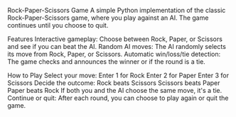 Rock-Paper-Scissors Game
A simple Python implementation of the classic Rock-Paper-Scissors game, where you play against an AI. The game continues until you choose to quit.

Features
Interactive gameplay: Choose between Rock, Paper, or Scissors and see if you can beat the AI.
Random AI moves: The AI randomly selects its move from Rock, Paper, or Scissors.
Automatic win/loss/tie detection: The game checks and announces the winner or if the round is a tie.

How to Play
Select your move:
Enter 1 for Rock
Enter 2 for Paper
Enter 3 for Scissors
Decide the outcome:
Rock beats Scissors
Scissors beats Paper
Paper beats Rock
If both you and the AI choose the same move, it's a tie.
Continue or quit:
After each round, you can choose to play again or quit the game.
